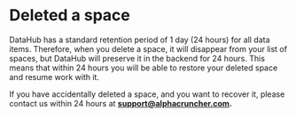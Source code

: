 # Deleted a space

DataHub has a standard retention period of 1 day \(24 hours\) for all data items. Therefore, when you delete a space, it will disappear from your list of spaces, but DataHub will preserve it in the backend for 24 hours. This means that within 24 hours you will be able to restore your deleted space and resume work with it.

If you have accidentally deleted a space, and you want to recover it, please contact us within 24 hours at **support@alphacruncher.com.**

